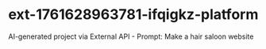 # ext-1761628963781-ifqigkz-platform
AI-generated project via External API - Prompt: Make a hair saloon website
